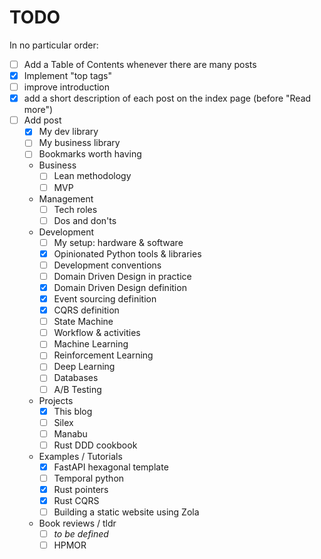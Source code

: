 # TODO

In no particular order:

- [ ] Add a Table of Contents whenever there are many posts
- [x] Implement "top tags"
- [ ] improve introduction
- [x] add a short description of each post on the index page (before "Read more")
- [ ] Add post
  - [x] My dev library
  - [ ] My business library
  - [ ] Bookmarks worth having
  - Business
    - [ ] Lean methodology
    - [ ] MVP
  - Management
    - [ ] Tech roles
    - [ ] Dos and don'ts
  - Development
    - [ ] My setup: hardware & software
    - [x] Opinionated Python tools & libraries
    - [ ] Development conventions
    - [ ] Domain Driven Design in practice
    - [x] Domain Driven Design definition
    - [x] Event sourcing definition
    - [x] CQRS definition
    - [ ] State Machine
    - [ ] Workflow & activities
    - [ ] Machine Learning
    - [ ] Reinforcement Learning
    - [ ] Deep Learning
    - [ ] Databases
    - [ ] A/B Testing
  - Projects
    - [x] This blog
    - [ ] Silex
    - [ ] Manabu
    - [ ] Rust DDD cookbook
  - Examples / Tutorials
    - [x] FastAPI hexagonal template
    - [ ] Temporal python
    - [x] Rust pointers
    - [x] Rust CQRS
    - [ ] Building a static website using Zola
  - Book reviews / tldr
    - [ ] *to be defined*
    - [ ] HPMOR
